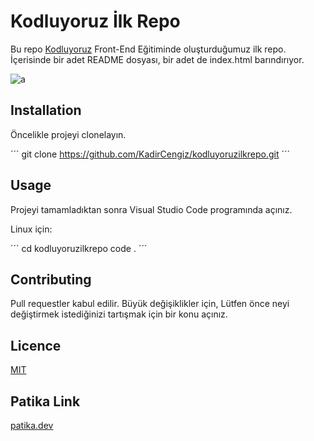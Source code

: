 # Kodluyoruz İlk Repo

Bu repo [Kodluyoruz](https://kodluyoruz.org/tr/kodluyoruz/) Front-End Eğitiminde oluşturduğumuz ilk repo. İçerisinde bir adet README dosyası, bir adet de index.html barındırıyor.

![a](https://user-images.githubusercontent.com/115431038/199568676-997cf897-8d03-4316-af8b-8d7970d263de.jpg)


## Installation

Öncelikle projeyi clonelayın.

´´´
git clone https://github.com/KadirCengiz/kodluyoruzilkrepo.git
´´´
## Usage 

Projeyi tamamladıktan sonra Visual Studio Code programında açınız.

Linux için:

´´´
cd kodluyoruzilkrepo
code .
´´´


## Contributing

Pull requestler kabul edilir. Büyük değişiklikler için, Lütfen önce neyi değiştirmek istediğinizi tartışmak için bir konu açınız.

## Licence

[MIT]()

## Patika Link

[patika.dev](https://app.patika.dev/cengizkadir)
